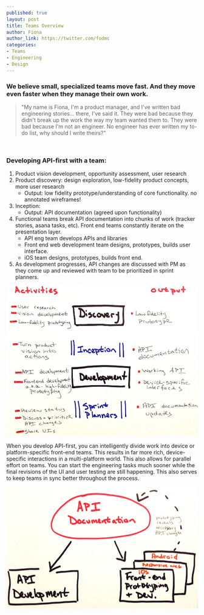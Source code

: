 ```yaml
---
published: true
layout: post
title: Teams Overview
author: Fiona
author_link: https://twitter.com/fodmc
categories:
- Teams
- Engineering
- Design
---
```


### We believe small, specialized teams move fast. And they move even faster when they manage their own work. 

> "My name is Fiona, I'm a product manager, and I've written bad engineering stories...  there, I've said it. They were bad because they didn't break up the work the way my team wanted them to. They were bad because I'm not an engineer. No engineer has ever written my to-do list, why should I write theirs?"
<br />

### Developing API-first with a team:
1. Product vision development, opportunity assessment, user research
2. Product discovery: design exploration, low-fidelity product concepts, more user research
    * Output: low fidelity prototype/understanding of core functionality. no annotated wireframes! 
3. Inception: 
    * Output: API documentation (agreed upon functionality) 
4. Functional teams break API documentation into chunks of work (tracker stories, asana tasks, etc). Front end teams constantly iterate on the presentation layer.
    * API eng team develops APIs and libraries
    * Front end web development team designs, prototypes, builds user interface. 
    * iOS team designs, prototypes, builds front end.  
5. As development progresses, API changes are discussed with PM as they come up and reviewed with team to be prioritized in sprint planners. 

<div align="center" class="large">
  <img src="/images/teams-1.jpg" width="700"></img>
</div>

When you develop API-first, you can intelligently divide work into device or platform-specific front-end teams. This results in far more rich, device-specific interactions in a multi-platform world.  This also allows for parallel effort on teams.  You can start the engineering tasks much sooner while the final revisions of the UI and user testing are still happening.  This also serves to keep teams in sync better throughout the process.

<div align="center">
  <img src="/images/teams-2.jpg" width="700"></img>
</div>